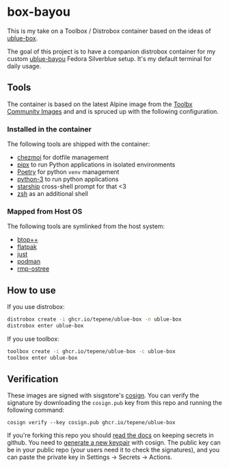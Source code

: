 # box-bayou

This is my take on a Toolbox / Distrobox container based on the ideas of [ublue-box](https://github.com/tepene/ublue-box).

The goal of this project is to have a companion distrobox container for
my custom [ublue-bayou](https://github.com/tepene/ublue-bayou) Fedora Silverblue
setup. It's my default terminal for daily usage.

## Tools

The container is based on the latest Alpine image from the [Toolbx Community Images](https://github.com/toolbx-images/images)
and and is spruced up with the following configuration.

### Installed in the container

The following tools are shipped with the container:

- [chezmoi](https://www.chezmoi.io/) for dotfile management
- [pipx](https://pypa.github.io/pipx/) to run Python applications in isolated environments
- [Poetry](https://python-poetry.org/) for python `venv` management
- [python-3](https://www.python.org/) to run python applications
- [starship](https://starship.rs/) cross-shell prompt for that <3
- [zsh](https://www.zsh.org/) as an additional shell

### Mapped from Host OS

The following tools are symlinked from the host system:

- [btop++](https://github.com/aristocratos/btop)
- [flatpak](https://www.flatpak.org/)
- [just](https://github.com/casey/just)
- [podman](https://podman.io/)
- [rmp-ostree](https://rpm-ostree.readthedocs.io/en/stable/)

## How to use

If you use distrobox:

```sh
distrobox create -i ghcr.io/tepene/ublue-box -n ublue-box
distrobox enter ublue-box
```

If you use toolbox:

```sh
toolbox create -i ghcr.io/tepene/ublue-box -c ublue-box
toolbox enter ublue-box
```

## Verification

These images are signed with sisgstore's [cosign](https://docs.sigstore.dev/cosign/overview/).
You can verify the signature by downloading the `cosign.pub` key from this repo
and running the following command:

`cosign verify --key cosign.pub ghcr.io/tepene/ublue-box`

If you're forking this repo you should [read the docs](https://docs.github.com/en/actions/security-guides/encrypted-secrets)
on keeping secrets in github. You need to [generate a new keypair](https://docs.sigstore.dev/cosign/overview/)
with cosign. The public key can be in your public repo (your users need it to check
the signatures), and you can paste the private key in Settings -> Secrets -> Actions.
